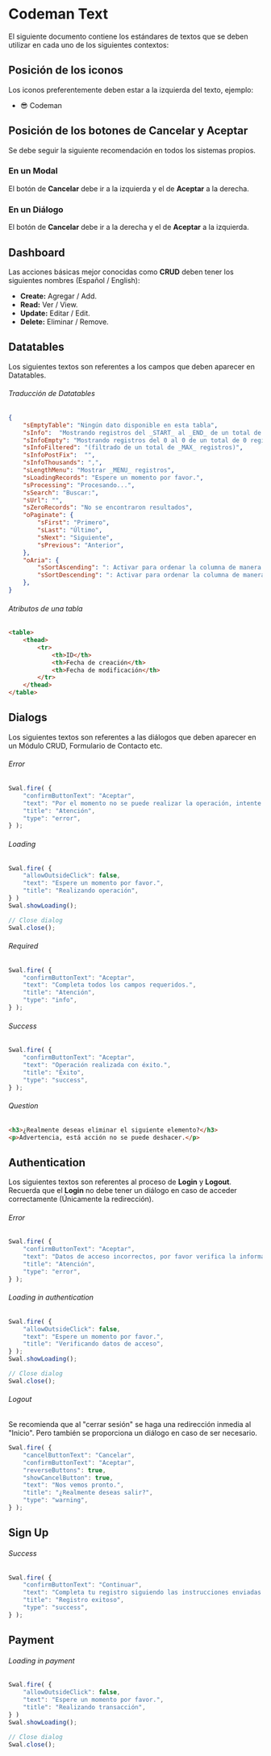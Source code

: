 # Codeman Text

El siguiente documento contiene los estándares de textos que se deben utilizar en cada uno de los siguientes contextos:

## Posición de los iconos

Los iconos preferentemente deben estar a la izquierda del texto, ejemplo:

* 😎 Codeman

## Posición de los botones de Cancelar y Aceptar

Se debe seguir la siguiente recomendación en todos los sistemas propios.

### En un Modal

El botón de **Cancelar** debe ir a la izquierda y el de **Aceptar** a la derecha.

### En un Diálogo

El botón de **Cancelar** debe ir a la derecha y el de **Aceptar** a la izquierda.

## Dashboard

Las acciones básicas mejor conocidas como **CRUD** deben tener los siguientes nombres (Español / English):

* **Create:** Agregar / Add.
* **Read:** Ver / View.
* **Update:** Editar / Edit.
* **Delete:** Eliminar / Remove.

## Datatables

Los siguientes textos son referentes a los campos que deben aparecer en Datatables.

###### Traducción de Datatables

```json
{
	"sEmptyTable": "Ningún dato disponible en esta tabla",
	"sInfo":  "Mostrando registros del _START_ al _END_ de un total de _TOTAL_ registros",
	"sInfoEmpty": "Mostrando registros del 0 al 0 de un total de 0 registros",
	"sInfoFiltered": "(filtrado de un total de _MAX_ registros)",
	"sInfoPostFix":  "",
	"sInfoThousands": ",",
	"sLengthMenu": "Mostrar _MENU_ registros",
	"sLoadingRecords": "Espere un momento por favor.",
	"sProcessing": "Procesando...",
	"sSearch": "Buscar:",
	"sUrl": "",
	"sZeroRecords": "No se encontraron resultados",
	"oPaginate": {
		"sFirst": "Primero",
		"sLast": "Último",
		"sNext": "Siguiente",
		"sPrevious": "Anterior",
	},
	"oAria": {
		"sSortAscending": ": Activar para ordenar la columna de manera ascendente",
		"sSortDescending": ": Activar para ordenar la columna de manera descendente",
	},
}
```

###### Atributos de una tabla

```html
<table>
	<thead>
		<tr>
			<th>ID</th>
			<th>Fecha de creación</th>
			<th>Fecha de modificación</th>
		</tr>
	</thead>
</table>
```

## Dialogs

Los siguientes textos son referentes a las diálogos que deben aparecer en un Módulo CRUD, Formulario de Contacto etc.

###### Error

```javascript
Swal.fire( {
	"confirmButtonText": "Aceptar",
	"text": "Por el momento no se puede realizar la operación, intente de nuevo más tarde.",
	"title": "Atención",
	"type": "error",
} );
```

###### Loading

```javascript
Swal.fire( {
	"allowOutsideClick": false,
	"text": "Espere un momento por favor.",
	"title": "Realizando operación",
} )
Swal.showLoading();

// Close dialog
Swal.close();
```

###### Required

```javascript
Swal.fire( {
	"confirmButtonText": "Aceptar",
	"text": "Completa todos los campos requeridos.",
	"title": "Atención",
	"type": "info",
} );
```

###### Success

```javascript
Swal.fire( {
	"confirmButtonText": "Aceptar",
	"text": "Operación realizada con éxito.",
	"title": "Éxito",
	"type": "success",
} );
```

###### Question

```html
<h3>¿Realmente deseas eliminar el siguiente elemento?</h3>
<p>Advertencia, está acción no se puede deshacer.</p>
```

## Authentication

Los siguientes textos son referentes al proceso de **Login** y **Logout**. Recuerda que el **Login** no debe tener un diálogo en caso de acceder correctamente (Únicamente la redirección).

###### Error

```javascript
Swal.fire( {
	"confirmButtonText": "Aceptar",
	"text": "Datos de acceso incorrectos, por favor verifica la información proporcionada.",
	"title": "Atención",
	"type": "error",
} );
```

###### Loading in authentication

```javascript
Swal.fire( {
	"allowOutsideClick": false,
	"text": "Espere un momento por favor.",
	"title": "Verificando datos de acceso",
} );
Swal.showLoading();

// Close dialog
Swal.close();
```

###### Logout

Se recomienda que al "cerrar sesión" se haga una redirección inmedia al "Inicio". Pero también se proporciona un diálogo en caso de ser necesario.

```javascript
Swal.fire( {
	"cancelButtonText": "Cancelar",
	"confirmButtonText": "Aceptar",
	"reverseButtons": true,
	"showCancelButton": true,
	"text": "Nos vemos pronto.",
	"title": "¿Realmente deseas salir?",
	"type": "warning",
} );
```

## Sign Up

###### Success

```javascript
Swal.fire( {
	"confirmButtonText": "Continuar",
	"text": "Completa tu registro siguiendo las instrucciones enviadas a tu correo electrónico.",
	"title": "Registro exitoso",
	"type": "success",
} );
```

## Payment

###### Loading in payment

```javascript
Swal.fire( {
	"allowOutsideClick": false,
	"text": "Espere un momento por favor.",
	"title": "Realizando transacción",
} )
Swal.showLoading();

// Close dialog
Swal.close();
```